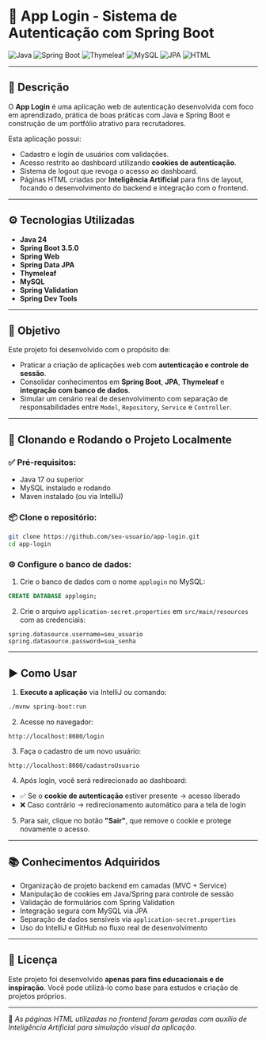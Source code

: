 
# 🚀 App Login - Sistema de Autenticação com Spring Boot

![Java](https://img.shields.io/badge/Java-ED8B00?style=for-the-badge&logo=openjdk&logoColor=white)
![Spring Boot](https://img.shields.io/badge/Spring_Boot-6DB33F?style=for-the-badge&logo=spring-boot&logoColor=white)
![Thymeleaf](https://img.shields.io/badge/Thymeleaf-005F0F?style=for-the-badge&logo=thymeleaf&logoColor=white)
![MySQL](https://img.shields.io/badge/MySQL-00000F?style=for-the-badge&logo=mysql&logoColor=white)
![JPA](https://img.shields.io/badge/JPA-59666C?style=for-the-badge)
![HTML](https://img.shields.io/badge/HTML5-E34F26?style=for-the-badge&logo=html5&logoColor=white)

---

## 📖 Descrição

O **App Login** é uma aplicação web de autenticação desenvolvida com foco em aprendizado, prática de boas práticas com Java e Spring Boot e construção de um portfólio atrativo para recrutadores.

Esta aplicação possui:

- Cadastro e login de usuários com validações.
- Acesso restrito ao dashboard utilizando **cookies de autenticação**.
- Sistema de logout que revoga o acesso ao dashboard.
- Páginas HTML criadas por **Inteligência Artificial** para fins de layout, focando o desenvolvimento do backend e integração com o frontend.

---

## ⚙️ Tecnologias Utilizadas

- **Java 24**
- **Spring Boot 3.5.0**
- **Spring Web**
- **Spring Data JPA**
- **Thymeleaf**
- **MySQL**
- **Spring Validation**
- **Spring Dev Tools**

---

## 🎯 Objetivo

Este projeto foi desenvolvido com o propósito de:

- Praticar a criação de aplicações web com **autenticação e controle de sessão**.
- Consolidar conhecimentos em **Spring Boot**, **JPA**, **Thymeleaf** e **integração com banco de dados**.
- Simular um cenário real de desenvolvimento com separação de responsabilidades entre `Model`, `Repository`, `Service` e `Controller`.

---

## 📁 Clonando e Rodando o Projeto Localmente

### ✅ Pré-requisitos:

- Java 17 ou superior
- MySQL instalado e rodando
- Maven instalado (ou via IntelliJ)

### 📦 Clone o repositório:

```bash
git clone https://github.com/seu-usuario/app-login.git
cd app-login
````

### ⚙️ Configure o banco de dados:

1. Crie o banco de dados com o nome `applogin` no MySQL:

```sql
CREATE DATABASE applogin;
```

2. Crie o arquivo `application-secret.properties` em `src/main/resources` com as credenciais:

```properties
spring.datasource.username=seu_usuario
spring.datasource.password=sua_senha
```

---

## ▶️ Como Usar

1. **Execute a aplicação** via IntelliJ ou comando:

```bash
./mvnw spring-boot:run
```

2. Acesse no navegador:

```
http://localhost:8080/login
```

3. Faça o cadastro de um novo usuário:

```
http://localhost:8080/cadastroUsuario
```

4. Após login, você será redirecionado ao dashboard:

* ✅ Se o **cookie de autenticação** estiver presente → acesso liberado
* ❌ Caso contrário → redirecionamento automático para a tela de login

5. Para sair, clique no botão **"Sair"**, que remove o cookie e protege novamente o acesso.

---

## 📚 Conhecimentos Adquiridos

* Organização de projeto backend em camadas (MVC + Service)
* Manipulação de cookies em Java/Spring para controle de sessão
* Validação de formulários com Spring Validation
* Integração segura com MySQL via JPA
* Separação de dados sensíveis via `application-secret.properties`
* Uso do IntelliJ e GitHub no fluxo real de desenvolvimento

---

## 📄 Licença

Este projeto foi desenvolvido **apenas para fins educacionais e de inspiração**.
Você pode utilizá-lo como base para estudos e criação de projetos próprios.

---

📌 *As páginas HTML utilizadas no frontend foram geradas com auxílio de Inteligência Artificial para simulação visual da aplicação.*
